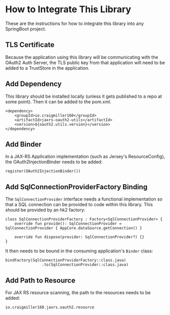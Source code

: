 # How to Integrate This Library

These are the instructions for how to integrate this library into any SpringBoot project.

## TLS Certificate

Because the application using this library will be communicating with the OAuth2 Auth Server, the TLS public key from that application will need to be added to a TrustStore in the application.

## Add Dependency

This library should be installed locally (unless it gets published to a repo at some point). Then it can be added to the pom.xml.

```
<dependency>
    <groupId>io.craigmiller160</groupId>
    <artifactId>jaxrs-oauth2-utils</artifactId>
    <version>${oauth2.utils.version}</version>
</dependency>
```

## Add Binder

In a JAX-RS Application implementation (such as Jersey's ResourceConfig), the OAuth2InjectionBinder needs to be added:

```
register(OAuth2InjectionBinder())
```

## Add SqlConnectionProviderFactory Binding

The `SqlConnectionProvider` interface needs a functional implementation so that a SQL connection can be provided to code within this library. This should be provided by an hk2 factory:

```
class SqlConnectionProviderFactory : Factory<SqlConnectionProvider> {
    override fun provide(): SqlConnectionProvider = SqlConnectionProvider { AppCore.dataSource.getConnection() }

    override fun dispose(provider: SqlConnectionProvider?) {}
}
```

It then needs to be bound in the consuming application's `Binder` class:

```
bindFactory(SqlConnectionProviderFactory::class.java)
                .to(SqlConnectionProvider::class.java)
```

## Add Path to Resource

For JAX RS resource scanning, the path to the resources needs to be added:

```
io.craigmiller160.jaxrs.oauth2.resource
```